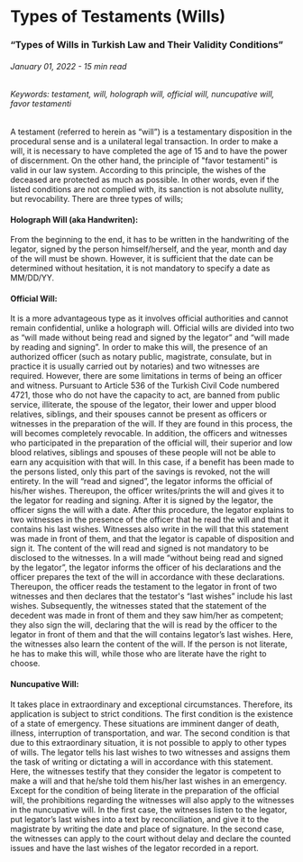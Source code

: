 <BlogMetaDecorator folder="generic" image="generic.jpg" imageAlt="image alt" description="Types of Wills in Turkish Law and Their Validity Conditions" title="UnverLegal - Types of Testaments (Wills)" />

# Types of Testaments (Wills)

### “Types of Wills in Turkish Law and Their Validity Conditions”

###### January 01, 2022 - 15 min read
###### Keywords: testament, will, holograph will, official will, nuncupative will, favor testamenti

A testament (referred to herein as “will”) is a testamentary disposition in the procedural sense and is a unilateral legal transaction. In order to make a will, it is necessary to have completed the age of 15 and to have the power of discernment. On the other hand, the principle of "favor testamenti" is valid in our law system. According to this principle, the wishes of the deceased are protected as much as possible. In other words, even if the listed conditions are not complied with, its sanction is not absolute nullity, but revocability. There are three types of wills;

#### Holograph Will (aka Handwriten): 
From the beginning to the end, it has to be written in the handwriting of the legator, signed by the person himself/herself, and the year, month and day of the will must be shown. However, it is sufficient that the date can be determined without hesitation, it is not mandatory to specify a date as MM/DD/YY.

#### Official Will: 
It is a more advantageous type as it involves official authorities and cannot remain confidential, unlike a holograph will. Official wills are divided into two as “will made without being read and signed by the legator” and “will made by reading and signing”. In order to make this will, the presence of an authorized officer (such as notary public, magistrate, consulate, but in practice it is usually carried out by notaries) and two witnesses are required. However, there are some limitations in terms of being an officer and witness. Pursuant to Article 536 of the Turkish Civil Code numbered 4721, those who do not have the capacity to act, are banned from public service, illiterate, the spouse of the legator, their lower and upper blood relatives, siblings, and their spouses cannot be present as officers or witnesses in the preparation of the will. If they are found in this process, the will becomes completely revocable. In addition, the officers and witnesses who participated in the preparation of the official will, their superior and low blood relatives, siblings and spouses of these people will not be able to earn any acquisition with that will. In this case, if a benefit has been made to the persons listed, only this part of the savings is revoked, not the will entirety. In the will “read and signed”, the legator informs the official of his/her wishes. Thereupon, the officer writes/prints the will and gives it to the legator for reading and signing. After it is signed by the legator, the officer signs the will with a date. After this procedure, the legator explains to two witnesses in the presence of the officer that he read the will and that it contains his last wishes. Witnesses also write in the will that this statement was made in front of them, and that the legator is capable of disposition and sign it. The content of the will read and signed is not mandatory to be disclosed to the witnesses. In a will made “without being read and signed by the legator”, the legator informs the officer of his declarations and the officer prepares the text of the will in accordance with these declarations. Thereupon, the officer reads the testament to the legator in front of two witnesses and then declares that the testator's “last wishes” include his last wishes. Subsequently, the witnesses stated that the statement of the decedent was made in front of them and they saw him/her as competent; they also sign the will, declaring that the will is read by the officer to the legator in front of them and that the will contains legator’s last wishes. Here, the witnesses also learn the content of the will. If the person is not literate, he has to make this will, while those who are literate have the right to choose. 

#### Nuncupative Will: 
It takes place in extraordinary and exceptional circumstances. Therefore, its application is subject to strict conditions. The first condition is the existence of a state of emergency. These situations are imminent danger of death, illness, interruption of transportation, and war. The second condition is that due to this extraordinary situation, it is not possible to apply to other types of wills. The legator tells his last wishes to two witnesses and assigns them the task of writing or dictating a will in accordance with this statement. Here, the witnesses testify that they consider the legator is competent to make a will and that he/she told them his/her last wishes in an emergency. Except for the condition of being literate in the preparation of the official will, the prohibitions regarding the witnesses will also apply to the witnesses in the nuncupative will. In the first case, the witnesses listen to the legator, put legator’s last wishes into a text by reconciliation, and give it to the magistrate by writing the date and place of signature. In the second case, the witnesses can apply to the court without delay and declare the counted issues and have the last wishes of the legator recorded in a report.


